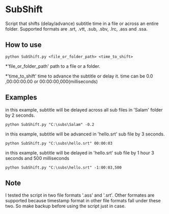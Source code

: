 # SubShift

Script that shifts (delay/advance) subtitle time in a file or across an entire folder. Supported formats are .srt, .vtt, .sub, .sbv, .lrc, .ass and .ssa.


## How to use

```
python SubShift.py <file_or_folder_path> <time_to_shift>
```

*'file_or_folder_path' path to a file or a folder.

*'time_to_shift' time to advance the subtitle or delay it. time can be 0.0 ,00:00:00.00 or 00:00:00,000(milliseconds) 


## Examples

in this example, subtitle will be delayed across all sub files in 'Salam' folder by 2 seconds.

```
python SubShift.py "C:\subs\Salam" -0.2  
```

in this example, subtitle will be advanced in 'hello.srt' sub file by 3 seconds.

```
python SubShift.py "C:\subs\hello.srt" 00:00:03
```

in this example, subtitle will be delayed in 'hello.srt' sub file by 1 hour 3 seconds and 500 milliseconds

```
python SubShift.py "C:\subs\hello.srt" -1:00:03,500
```

## Note
I tested the script in two file formats '.ass' and '.srt'. Other formates are supported because timestamp format in other file formats fall under these two. So make backup before using the script just in case.